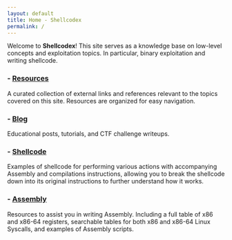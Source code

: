 ```yaml
---
layout: default
title: Home - Shellcodex
permalink: /
---
```


Welcome to **Shellcodex**! This site serves as a knowledge base on low-level concepts and exploitation topics. In particular, binary exploitation and writing shellcode.

### - [Resources](/resources/)
A curated collection of external links and references relevant to the topics covered on this site. Resources are organized for easy navigation.

### - [Blog](/blog/)
Educational posts, tutorials, and CTF challenge writeups.

### - [Shellcode](/shellcode/)
Examples of shellcode for performing various actions with accompanying Assembly and compilations instructions, allowing you to break the shellcode down into its original instructions to further understand how it works.

### - [Assembly](/assembly/)
Resources to assist you in writing Assembly. Including a full table of x86 and x86-64 registers, searchable tables for both x86 and x86-64 Linux Syscalls, and examples of Assembly scripts.